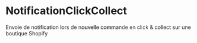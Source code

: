 # NotificationClickCollect
Envoie de notification lors de nouvelle commande en click &amp; collect sur une boutique Shopify
